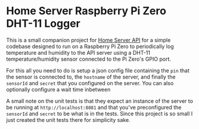 # Home Server Raspberry Pi Zero DHT-11 Logger
This is a small companion project for [Home Server API](https://github.com/NoworksM/home-server-api) for a simple
codebase designed to run on a Raspberry Pi Zero to periodically log temperature and humidity to the API server using
a DHT-11 temperature/humidity sensor connected to the Pi Zero's GPIO port. 
  
For this all you need to do is setup a json config file containing the `pin` that the sensor is connected to, the
`hostname` of the server, and finally the `sensorId` and `secret` that you configured on the server. You can also
optionally configure a wait time inbetween

A small note on the unit tests is that they expect an instance of the server to be running at `http://localhost:8081`
and that you've preconfigured the `sensorId` and `secret` to be what is in the tests. Since this project is so small I
just created the unit tests there for simplicity sake.